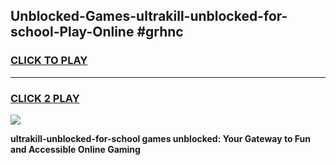 
## Unblocked-Games-ultrakill-unblocked-for-school-Play-Online #grhnc
<h3>
<a href="https://news.freeplayer.one?title=ultrakill-unblocked-for-school&ref=3">CLICK TO PLAY</a></h3>
<hr>

<h3>
<a href="https://news.freeplayer.one?title=ultrakill-unblocked-for-school&ref=3">CLICK 2 PLAY</a>
  
</h3>

<a href="https://news.freeplayer.one?title=ultrakill-unblocked-for-school&ref=3"><img src="https://clearcache.store/games.png"></a>


**ultrakill-unblocked-for-school games unblocked: Your Gateway to Fun and Accessible Online Gaming**
